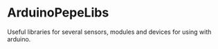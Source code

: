 # ArduinoPepeLibs
Useful libraries for several sensors, modules and devices for using with arduino.
